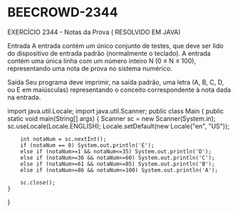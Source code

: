 # BEECROWD-2344
EXERCÍCIO 2344 - Notas da Prova ( RESOLVIDO EM JAVA)

Entrada
A entrada contém um único conjunto de testes, que deve ser lido do dispositivo de entrada padrão (normalmente o teclado). A entrada contém uma única linha com um número inteiro N (0 ≤ N ≤ 100), representando uma nota de prova no sistema numérico.

Saída
Seu programa deve imprimir, na saída padrão, uma letra (A, B, C, D, ou E em maiúsculas) representando o conceito correspondente à nota dada na entrada.



import java.util.Locale;
import java.util.Scanner;
public class Main {
	public static void main(String[] args) {
		Scanner sc = new Scanner(System.in);
		sc.useLocale(Locale.ENGLISH);
		Locale.setDefault(new Locale("en", "US"));
		
		int notaNum = sc.nextInt();
		if (notaNum == 0) System.out.println('E');
		else if (notaNum>=1 && notaNum<=35) System.out.println('D');
		else if (notaNum>=36 && notaNum<=60) System.out.println('C');
		else if (notaNum>=61 && notaNum<=85) System.out.println('B');
		else if (notaNum>=86 && notaNum<=100) System.out.println('A');
				
		sc.close();
	}
}
